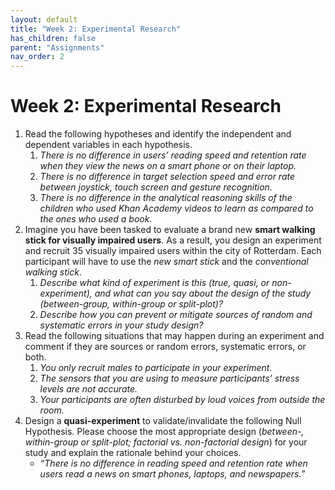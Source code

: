 ```yaml
---
layout: default
title: "Week 2: Experimental Research"
has_children: false
parent: "Assignments"
nav_order: 2
---
```


# Week 2: Experimental Research

1.  Read the following hypotheses and identify the independent and dependent variables in each hypothesis.
    1.  _There is no difference in users’ reading speed and retention rate when they view the news on a smart phone or on their laptop._
    2.  _There is no difference in target selection speed and error rate between joystick, touch screen and gesture recognition._
    3.  _There is no difference in the analytical reasoning skills of the children who used Khan Academy videos to learn as compared to the ones who used a book._
2.  Imagine you have been tasked to evaluate a brand new **smart walking stick for visually impaired users**. As a result, you design an experiment and recruit 35 visually impaired users within the city of Rotterdam. Each participant will have to use the *new smart stick* and the *conventional walking stick*. 
    1.  _Describe what kind of experiment is this (true, quasi, or non-experiment), and what can you say about the design of the study (between-group, within-group or split-plot)?_
    2.  _Describe how you can prevent or mitigate sources of random and systematic errors in your study design?_
3.  Read the following situations that may happen during an experiment and comment if they are sources or random errors, systematic errors, or both.
    1.  _You only recruit males to participate in your experiment._
    2.  _The sensors that you are using to measure participants’ stress levels are not accurate._
    3.  _Your participants are often disturbed by loud voices from outside the room._
4.  Design a **quasi-experiment** to validate/invalidate the following Null Hypothesis. Please choose the most appropriate design (*between-, within-group or split-plot; factorial vs. non-factorial design*) for your study and explain the rationale behind your choices.
    *   _“There is no difference in reading speed and retention rate when users read a news on smart phones, laptops, and newspapers.”_